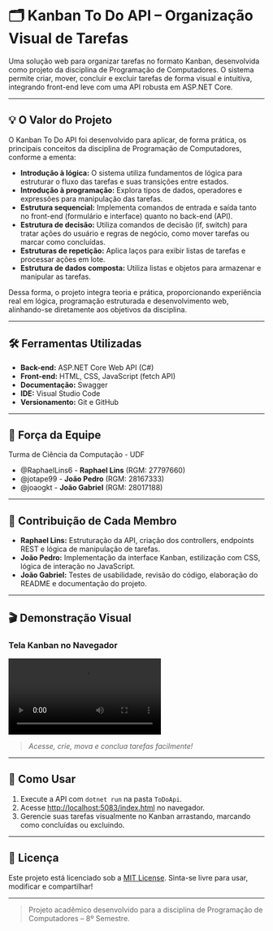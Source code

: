 # 🗂️ Kanban To Do API – Organização Visual de Tarefas

Uma solução web para organizar tarefas no formato Kanban, desenvolvida como projeto da disciplina de Programação de Computadores. O sistema permite criar, mover, concluir e excluir tarefas de forma visual e intuitiva, integrando front-end leve com uma API robusta em ASP.NET Core.

---

## 💡 O Valor do Projeto

O Kanban To Do API foi desenvolvido para aplicar, de forma prática, os principais conceitos da disciplina de Programação de Computadores, conforme a ementa:

- **Introdução à lógica:** O sistema utiliza fundamentos de lógica para estruturar o fluxo das tarefas e suas transições entre estados.
- **Introdução à programação:** Explora tipos de dados, operadores e expressões para manipulação das tarefas.
- **Estrutura sequencial:** Implementa comandos de entrada e saída tanto no front-end (formulário e interface) quanto no back-end (API).
- **Estrutura de decisão:** Utiliza comandos de decisão (if, switch) para tratar ações do usuário e regras de negócio, como mover tarefas ou marcar como concluídas.
- **Estruturas de repetição:** Aplica laços para exibir listas de tarefas e processar ações em lote.
- **Estrutura de dados composta:** Utiliza listas e objetos para armazenar e manipular as tarefas.

Dessa forma, o projeto integra teoria e prática, proporcionando experiência real em lógica, programação estruturada e desenvolvimento web, alinhando-se diretamente aos objetivos da disciplina.

---

## 🛠️ Ferramentas Utilizadas

- **Back-end:** ASP.NET Core Web API (C#)
- **Front-end:** HTML, CSS, JavaScript (fetch API)
- **Documentação:** Swagger
- **IDE:** Visual Studio Code
- **Versionamento:** Git e GitHub

---

## 🤝 Força da Equipe

Turma de Ciência da Computação - UDF

- @RaphaelLins6 - **Raphael Lins** (RGM: 27797660)
- @jotape99 - **João Pedro** (RGM: 28167333)
- @joaogkt - **João Gabriel** (RGM: 28017188)

---

## 👥 Contribuição de Cada Membro

- **Raphael Lins:** Estruturação da API, criação dos controllers, endpoints REST e lógica de manipulação de tarefas.
- **João Pedro:** Implementação da interface Kanban, estilização com CSS, lógica de interação no JavaScript.
- **João Gabriel:** Testes de usabilidade, revisão do código, elaboração do README e documentação do projeto.

---

## 🎬 Demonstração Visual

### Tela Kanban no Navegador

![Exemplo Kanban](./ToDoApi/Video/ToDoApiVideo.mkv)

> *Acesse, crie, mova e conclua tarefas facilmente!*

---

## 🚀 Como Usar

1. Execute a API com `dotnet run` na pasta `ToDoApi`.
2. Acesse [http://localhost:5083/index.html](http://localhost:5083/index.html) no navegador.
3. Gerencie suas tarefas visualmente no Kanban arrastando, marcando como concluídas ou excluindo.

---

## 📜 Licença

Este projeto está licenciado sob a [MIT License](LICENSE). Sinta-se livre para usar, modificar e compartilhar!

---

> Projeto acadêmico desenvolvido para a disciplina de Programação de Computadores – 8º Semestre.